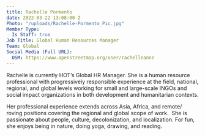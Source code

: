 ```yaml
---
title: Rachelle Pormento
date: 2022-03-22 13:08:00 Z
Photo: "/uploads/Rachelle-Pormento_Pic.jpg"
Member Type:
  Is Staff: true
Job Title: Global Human Resources Manager
Team: Global
Social Media (Full URL):
  OSM: https://www.openstreetmap.org/user/rachelleanne
---
```


Rachelle is currently HOT’s Global HR Manager. She is a human resource professional with progressively responsible experience at the field, national, regional, and global levels working for small and large-scale INGOs and social impact organizations in both development and humanitarian contexts. 

Her professional experience extends across Asia, Africa, and remote/ roving positions covering the regional and global scope of work.  She is passionate about people, culture, decolonization, and localization. For fun, she enjoys being in nature, doing yoga, drawing, and reading.
